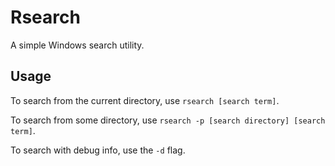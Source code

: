 # Rsearch
A simple Windows search utility.

## Usage
To search from the current directory, use `rsearch [search term]`.

To search from some directory, use `rsearch -p [search directory] [search term]`.

To search with debug info, use the `-d` flag.

